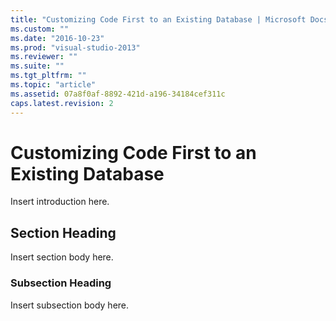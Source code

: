 ```yaml
---
title: "Customizing Code First to an Existing Database | Microsoft Docs"
ms.custom: ""
ms.date: "2016-10-23"
ms.prod: "visual-studio-2013"
ms.reviewer: ""
ms.suite: ""
ms.tgt_pltfrm: ""
ms.topic: "article"
ms.assetid: 07a8f0af-8892-421d-a196-34184cef311c
caps.latest.revision: 2
---
```

# Customizing Code First to an Existing Database
Insert introduction here.  
  
## Section Heading  
 Insert section body here.  
  
### Subsection Heading  
 Insert subsection body here.